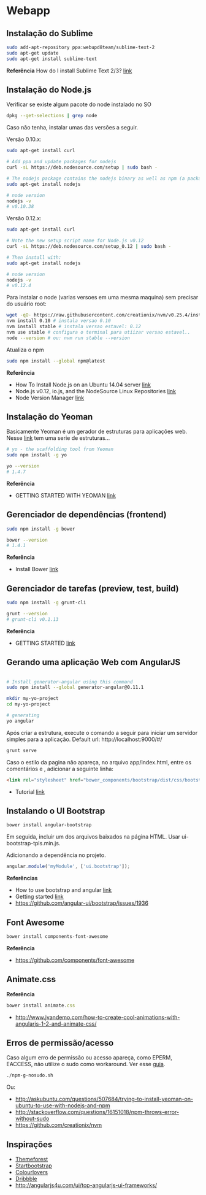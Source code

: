 # Webapp

## Instalação do Sublime

```sh
sudo add-apt-repository ppa:webupd8team/sublime-text-2
sudo apt-get update
sudo apt-get install sublime-text
```

**Referência** How do I install Sublime Text 2/3? [link](http://askubuntu.com/questions/172698/how-do-i-install-sublime-text-2-3)

## Instalação do Node.js

Verificar se existe algum pacote do node instalado no SO
```sh
dpkg --get-selections | grep node
```

Caso não tenha, instalar umas das versões a seguir.

Versão 0.10.x:
```sh
sudo apt-get install curl

# Add ppa and update packages for nodejs
curl -sL https://deb.nodesource.com/setup | sudo bash -

# The nodejs package contains the nodejs binary as well as npm (a package manager for Node.js)
sudo apt-get install nodejs

# node version
nodejs -v
# v0.10.38

```

Versão 0.12.x:
```sh
sudo apt-get install curl

# Note the new setup script name for Node.js v0.12
curl -sL https://deb.nodesource.com/setup_0.12 | sudo bash -

# Then install with:
sudo apt-get install nodejs

# node version
nodejs -v
# v0.12.4

```

Para instalar o node (varias versoes em uma mesma maquina) sem precisar do usuário root:
```sh
wget -qO- https://raw.githubusercontent.com/creationix/nvm/v0.25.4/install.sh | bash
nvm install 0.10 # instala versao 0.10
nvm install stable # instala versao estavel: 0.12
nvm use stable # configura o terminal para utiizar versao estavel..
node --version # ou: nvm run stable --version
```

Atualiza o npm

```sh
sudo npm install --global npm@latest
```

**Referência** 

* How To Install Node.js on an Ubuntu 14.04 server [link](https://www.digitalocean.com/community/tutorials/how-to-install-node-js-on-an-ubuntu-14-04-server)
* Node.js v0.12, io.js, and the NodeSource Linux Repositories [link](https://nodesource.com/blog/nodejs-v012-iojs-and-the-nodesource-linux-repositories)
* Node Version Manager [link](https://github.com/creationix/nvm)

## Instalação do Yeoman
Basicamente Yeoman é um gerador de estruturas para aplicações web. Nesse [link](http://yeoman.io/generators/) tem uma serie de estruturas...

```sh
# yo - the scaffolding tool from Yeoman
sudo npm install -g yo

yo --version
# 1.4.7
```

**Referência** 

* GETTING STARTED WITH YEOMAN [link](http://yeoman.io/learning/index.html)

## Gerenciador de dependências (frontend)

```sh
sudo npm install -g bower

bower --version
# 1.4.1
```

**Referência**

* Install Bower [link](http://bower.io/#install-bower)

## Gerenciador de tarefas (preview, test, build)

```sh
sudo npm install -g grunt-cli

grunt --version
# grunt-cli v0.1.13
```


**Referência** 

* GETTING STARTED [link](http://gruntjs.com/getting-started)

## Gerando uma aplicação Web com AngularJS

```sh

# Install generator-angular using this command
sudo npm install --global generator-angular@0.11.1

mkdir my-yo-project
cd my-yo-project

# generating 
yo angular

```

Após criar a estrutura, execute o comando a seguir para iniciar um servidor simples para a aplicação. Default url: http://localhost:9000/#/

```sh
grunt serve
```

Caso o estilo da pagina não apareça, no arquivo app/index.html, entre os comentários <!-- bower:css --> e <!-- endbower -->, adicionar a seguinte linha:

```html
<link rel="stylesheet" href="bower_components/bootstrap/dist/css/bootstrap.css" />
```

* Tutorial [link](http://yeoman.io/codelab/install-generators.html)

## Instalando o UI Bootstrap

```sh
bower install angular-bootstrap
```

Em seguida, incluir um dos arquivos baixados na página HTML. Usar ui-bootstrap-tpls.min.js.

Adicionando a dependência no projeto.

```js
angular.module('myModule', ['ui.bootstrap']);
```

**Referências**

* How to use bootstrap and angular [link](https://scotch.io/tutorials/how-to-correctly-use-bootstrapjs-and-angularjs-together)
* Getting started [link](http://angular-ui.github.io/bootstrap/)
* https://github.com/angular-ui/bootstrap/issues/1936

## Font Awesome

```js
bower install components-font-awesome
```

<link rel="stylesheet" href="bower_components/components-font-awesome/css/font-awesome.css" type="text/css">

**Referência** 

* https://github.com/components/font-awesome

## Animate.css

**Referência** 

```js
bower install animate.css
```

<link rel="stylesheet" href="bower_components/animate.css/animate.css">

* http://www.jvandemo.com/how-to-create-cool-animations-with-angularjs-1-2-and-animate-css/

## Erros de permissão/acesso

Caso algum erro de permissão ou acesso apareça, como EPERM, EACCESS, não utilize o sudo como workaround. Ver esse [guia](https://github.com/sindresorhus/guides/blob/master/npm-global-without-sudo.md).

```sh
./npm-g-nosudo.sh
```

Ou:

* http://askubuntu.com/questions/507684/trying-to-install-yeoman-on-ubuntu-to-use-with-nodejs-and-npm
* http://stackoverflow.com/questions/16151018/npm-throws-error-without-sudo
* https://github.com/creationix/nvm

## Inspirações

* [Themeforest](http://themeforest.net/search?utf8=%E2%9C%93&term=&view=list&sort=&date=&category=site-templates&price_min=&price_max=&sales=rank-4&rating_min=)
* [Startbootstrap](http://startbootstrap.com/template-categories/one-page/)
* [Colourlovers](http://www.colourlovers.com/palletes)
* [Dribbble](http://dribbble.com)
* http://angularjs4u.com/ui/top-angularjs-ui-frameworks/
